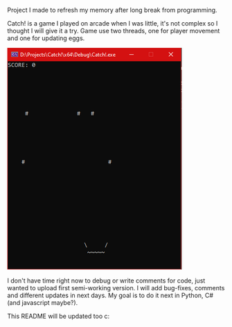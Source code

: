 Project I made to refresh my memory after long break from programming.

Catch! is a game I played on arcade when I was little, it's not complex so I thought I will give it a try.
Game use two threads, one for player movement and one for updating eggs.

![Screenshot](Preview.png)

I don't have time right now to debug or write comments for code, just wanted to upload first semi-working version.
I will add bug-fixes, comments and different updates in next days. My goal is to do it next in Python, C# (and javascript maybe?).

This README will be updated too c:
